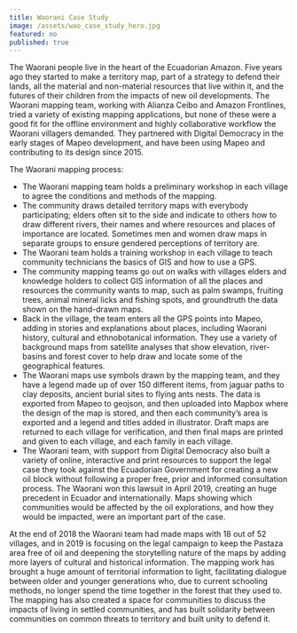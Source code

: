 ```yaml
---
title: Waorani Case Study
image: /assets/wao_case_study_hero.jpg
featured: no
published: true
---
```

The Waorani people live in the heart of the Ecuadorian Amazon. Five years ago
they started to make a territory map, part of a strategy to defend their lands,
all the material and non-material resources that live within it, and the futures
of their children from the impacts of new oil developments. The Waorani mapping
team, working with Alianza Ceibo and Amazon Frontlines, tried a variety of
existing mapping applications, but none of these were a good fit for the offline
environment and highly collaborative workflow the Waorani villagers demanded.
They partnered with Digital Democracy in the early stages of Mapeo development,
and have been using Mapeo and contributing to its design since 2015.

The Waorani mapping process:

- The Waorani mapping team holds a preliminary workshop in each village to agree the conditions and methods of the mapping.
- The community draws detailed territory maps with everybody participating; elders often sit to the side and indicate to others how to draw different rivers, their names and where resources and places of importance are located. Sometimes men and women draw maps in separate groups to ensure gendered perceptions of territory are.
- The Waorani team holds a training workshop in each village to teach community
technicians the basics of GIS and how to use a GPS.
- The community mapping teams go out on walks with villages elders and knowledge
holders to collect GIS information of all the places and resources the community
wants to map, such as palm swamps, fruiting trees, animal mineral licks and
fishing spots, and groundtruth the data shown on the hand-drawn maps.
- Back in the village, the team enters all the GPS points into Mapeo, adding in stories and explanations about places, including Waorani history, cultural and ethnobotanical information. They use a variety of background maps from satellite analyses that show elevation, river-basins and forest cover to help draw and locate some of the geographical features.
- The Waorani maps use symbols drawn by the mapping team, and they have a legend made up of over 150 different items, from jaguar paths to clay deposits, ancient burial sites to flying ants nests. The data is exported from Mapeo to geojson, and then uploaded into Mapbox where the design of the map is stored, and then each community’s area is exported and a legend and titles added in illustrator. Draft maps are returned to each village for verification, and then final maps are printed and given to each village, and each family in each village.
- The Waorani team, with support from Digital Democracy also built a variety of online, interactive and print resources to support the legal case they took against the Ecuadorian Government for creating a new oil block without following a proper free, prior and informed consultation process. The Waorani won this lawsuit in April 2019, creating an huge precedent in Ecuador and internationally. Maps showing which communities would be affected by the oil explorations, and how they would be impacted, were an important part of the case.

At the end of 2018 the Waorani team had made maps with 18 out of 52 villages,
and in 2019 is focusing on the legal campaign to keep the Pastaza area free of
oil and deepening the storytelling nature of the maps by adding more layers of
cultural and historical information. The mapping work has brought a huge amount
of territorial information to light, facilitating dialogue between older and
younger generations who, due to current schooling methods, no longer spend the
time together in the forest that they used to. The mapping has also created a
space for communities to discuss the impacts of living in settled communities,
and has built solidarity between communities on common threats to territory and
built unity to defend it.
